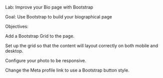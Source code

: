 Lab: Improve your Bio page with Bootstrap


Goal: Use Bootstrap to build your biographical page


Objectives:

Add a Bootstrap Grid to the page.

Set up the grid so that the content will layout correctly on both mobile and desktop.

Configure your photo to be responsive.

Change the Meta profile link to use a Bootstrap button style.